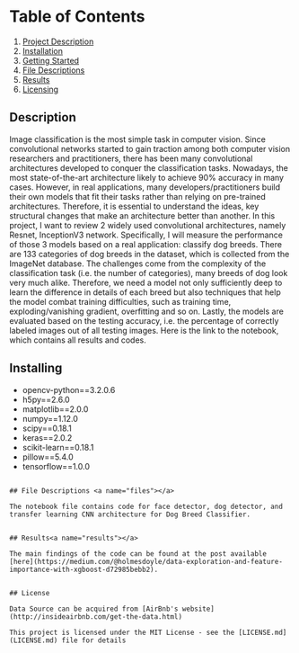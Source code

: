 # Table of Contents

1. [Project Description](#description)
2. [Installation](#installation)
3. [Getting Started](#getstarted)
3. [File Descriptions](#files)
4. [Results](#results)
5. [Licensing](#licensing)

## Description <a name="description"></a>

Image classification is the most simple task in computer vision. Since convolutional networks started to gain traction among both computer vision researchers and practitioners, there has been many convolutional architectures developed to conquer the classification tasks. Nowadays, the most state-of-the-art architecture likely to achieve 90% accuracy in many cases. However, in real applications, many developers/practitioners build their own models that fit their tasks rather than relying on pre-trained architectures. Therefore, it is essential to understand the ideas, key structural changes that make an architecture better than another. In this project, I want to review 2 widely used convolutional architectures, namely Resnet, InceptionV3 network.
Specifically, I will measure the performance of those 3 models based on a real application: classify dog breeds. There are 133 categories of dog breeds in the dataset, which is collected from the ImageNet database. The challenges come from the complexity of the classification task (i.e. the number of categories), many breeds of dog look very much alike. Therefore, we need a model not only sufficiently deep to learn the difference in details of each breed but also techniques that help the model combat training difficulties, such as training time, exploding/vanishing gradient, overfitting and so on.
Lastly, the models are evaluated based on the testing accuracy, i.e. the percentage of correctly labeled images out of all testing images. Here is the link to the notebook, which contains all results and codes.

## Installing <a name="installation"></a>
- opencv-python==3.2.0.6
- h5py==2.6.0
- matplotlib==2.0.0
- numpy==1.12.0
- scipy==0.18.1
- keras==2.0.2
- scikit-learn==0.18.1
- pillow==5.4.0
- tensorflow==1.0.0
```

## File Descriptions <a name="files"></a>

The notebook file contains code for face detector, dog detector, and transfer learning CNN architecture for Dog Breed Classifier.


## Results<a name="results"></a>

The main findings of the code can be found at the post available [here](https://medium.com/@holmesdoyle/data-exploration-and-feature-importance-with-xgboost-d72985bebb2).


## License

Data Source can be acquired from [AirBnb's website](http://insideairbnb.com/get-the-data.html)

This project is licensed under the MIT License - see the [LICENSE.md](LICENSE.md) file for details


